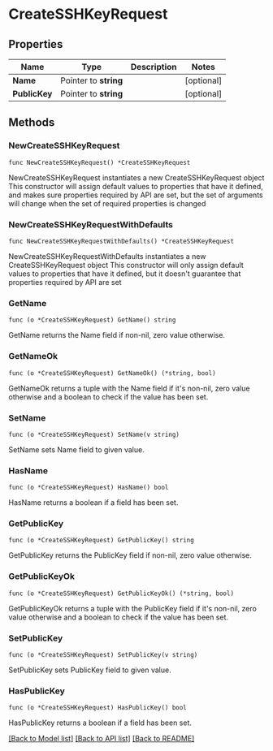 # CreateSSHKeyRequest

## Properties

Name | Type | Description | Notes
------------ | ------------- | ------------- | -------------
**Name** | Pointer to **string** |  | [optional] 
**PublicKey** | Pointer to **string** |  | [optional] 

## Methods

### NewCreateSSHKeyRequest

`func NewCreateSSHKeyRequest() *CreateSSHKeyRequest`

NewCreateSSHKeyRequest instantiates a new CreateSSHKeyRequest object
This constructor will assign default values to properties that have it defined,
and makes sure properties required by API are set, but the set of arguments
will change when the set of required properties is changed

### NewCreateSSHKeyRequestWithDefaults

`func NewCreateSSHKeyRequestWithDefaults() *CreateSSHKeyRequest`

NewCreateSSHKeyRequestWithDefaults instantiates a new CreateSSHKeyRequest object
This constructor will only assign default values to properties that have it defined,
but it doesn't guarantee that properties required by API are set

### GetName

`func (o *CreateSSHKeyRequest) GetName() string`

GetName returns the Name field if non-nil, zero value otherwise.

### GetNameOk

`func (o *CreateSSHKeyRequest) GetNameOk() (*string, bool)`

GetNameOk returns a tuple with the Name field if it's non-nil, zero value otherwise
and a boolean to check if the value has been set.

### SetName

`func (o *CreateSSHKeyRequest) SetName(v string)`

SetName sets Name field to given value.

### HasName

`func (o *CreateSSHKeyRequest) HasName() bool`

HasName returns a boolean if a field has been set.

### GetPublicKey

`func (o *CreateSSHKeyRequest) GetPublicKey() string`

GetPublicKey returns the PublicKey field if non-nil, zero value otherwise.

### GetPublicKeyOk

`func (o *CreateSSHKeyRequest) GetPublicKeyOk() (*string, bool)`

GetPublicKeyOk returns a tuple with the PublicKey field if it's non-nil, zero value otherwise
and a boolean to check if the value has been set.

### SetPublicKey

`func (o *CreateSSHKeyRequest) SetPublicKey(v string)`

SetPublicKey sets PublicKey field to given value.

### HasPublicKey

`func (o *CreateSSHKeyRequest) HasPublicKey() bool`

HasPublicKey returns a boolean if a field has been set.


[[Back to Model list]](../README.md#documentation-for-models) [[Back to API list]](../README.md#documentation-for-api-endpoints) [[Back to README]](../README.md)


